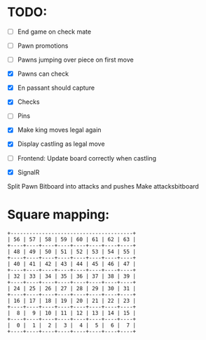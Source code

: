 # TODO:

- [ ] End game on check mate
- [ ] Pawn promotions
- [ ] Pawns jumping over piece on first move
- [x] Pawns can check
- [x] En passant should capture
- [x] Checks
- [ ] Pins
- [x] Make king moves legal again
- [x] Display castling as legal move
- [ ] Frontend: Update board correctly when castling
- [x] SignalR


Split Pawn Bitboard into attacks and pushes
Make attacksbitboard

# Square mapping:

```
+---------------------------------------+
| 56 | 57 | 58 | 59 | 60 | 61 | 62 | 63 |
+----+----+----+----+----+----+----+----+
| 48 | 49 | 50 | 51 | 52 | 53 | 54 | 55 |
+----+----+----+----+----+----+----+----+
| 40 | 41 | 42 | 43 | 44 | 45 | 46 | 47 |
+----+----+----+----+----+----+----+----+
| 32 | 33 | 34 | 35 | 36 | 37 | 38 | 39 |
+----+----+----+----+----+----+----+----+
| 24 | 25 | 26 | 27 | 28 | 29 | 30 | 31 |
+----+----+----+----+----+----+----+----+
| 16 | 17 | 18 | 19 | 20 | 21 | 22 | 23 |
+----+----+----+----+----+----+----+----+
|  8 |  9 | 10 | 11 | 12 | 13 | 14 | 15 |
+----+----+----+----+----+----+----+----+
|  0 |  1 |  2 |  3 |  4 |  5 |  6 |  7 |
+----+----+----+----+----+----+----+----+
```